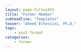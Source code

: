 ```yaml
---
layout: page-fullwidth
title: "Former Member"
subheadline: "Templates"
teaser: "Ahmed Elhossini, Ph.D."
tags:
    - post format
categories:
    - former
---
```

